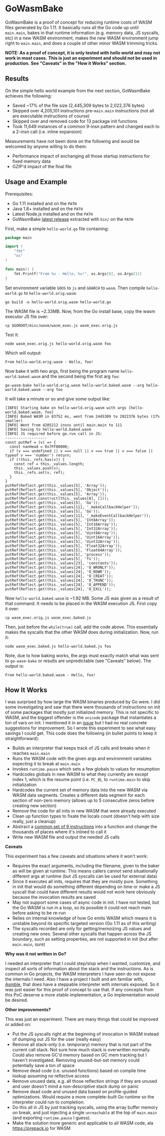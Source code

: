# GoWasmBake

GoWasmBake is a proof of concept for reducing runtime costs of WASM files generated by Go 1.11. It basically runs all
the Go code up until `main.main`, bakes in that runtime information (e.g. memory data, JS syscalls, etc) in a new WASM
environment, makes the new WASM environment jump right to `main.main`, and does a couple of other minor WASM trimming
tricks.

**NOTE: As a proof of concept, it is only tested with hello world and may not work in most cases.**
**This is just an experiment and should not be used in production.**
**See "Caveats" in the "How it Works" section.**

## Results

On the simple hello world example from the next section, GoWasmBake achieves the following:

* Saved ~17% of the file size (2,445,309 bytes to 2,022,376 bytes)
* Skipped over 4,205,101 instructions pre-`main.main` instructions (not all are executable instructions of course)
* Skipped over and removed code for 13 package init functions
* Took 11,649 instances of a common 9-insn pattern and changed each to a 2-insn call (i.e. inline expansion)

Measurements have not been done on the following and would be welcomed by anyone willing to do them:

* Performance impact of exchanging all those startup instructions for fixed memory data
* GZIP'd impact of the final file

## Usage and Example

Prerequisites:

* Go 1.11 installed and on the `PATH`
* Java 1.8+ installed and on the `PATH`
* Latest Node.js installed and on the `PATH`
* GoWasmBake [latest release](https://github.com/cretz/go-wasm-bake/releases) extracted with `bin/` on the `PATH`

First, make a simple `hello-world.go` file containing:

```go
package main

import (
	"fmt"
	"os"
)

func main() {
	fmt.Printf("From %v - Hello, %v!", os.Args[0], os.Args[1])
}
```

Set environment variable `GOOS` to `js` and `GOARCH` to `wasm`. Then compile `hello-world.go` to
`hello-world.orig.wasm`:

    go build -o hello-world.orig.wasm hello-world.go

The WASM file is ~2.33MB. Now, from the Go install base, copy the wasm executor JS file over:

    cp $GOROOT/misc/wasm/wasm_exec.js wasm_exec.orig.js

Test it:

    node wasm_exec.orig.js hello-world.orig.wasm foo

Which will output:

    From hello-world.orig.wasm - Hello, foo!

Now bake it with two args, first being the program name `hello-world.baked.wasm` and the second being the first arg
`foo`:

    go-wasm-bake hello-world.orig.wasm hello-world.baked.wasm --arg hello-world.baked.wasm --arg foo

It will take a minute or so and give some output like:

    [INFO] Starting bake on hello-world.orig.wasm with args [hello-world.baked.wasm, foo]             
    [INFO] Baked WASM in 83752 ms, went from 2445309 to 2022376 bytes (17% smaller)                   
    [INFO] Went from 4205212 insns until main.main to 111                                             
    [INFO] Saving to hello-world.baked.wasm                                                           
    [INFO] JS required before go.run call in JS:                                                      
    -------------------                                                                               
    const putRef = (v) => {                                                                           
      const nanHead = 0x7FF80000;                                                                     
      if (v === undefined || v === null || v === true || v === false || typeof v === 'number') return;
      if (!this._refs.has(v)) {                                                                       
        const ref = this._values.length;                                                              
        this._values.push(v);                                                                         
        this._refs.set(v, ref);                                                                       
      }                                                                                               
    }                                                                                                 
    putRef(Reflect.get(this._values[5], 'Array'));                                                    
    putRef(Reflect.get(this._values[5], 'Object'));                                                   
    putRef(Reflect.get(this._values[5], 'Array'));                                                    
    putRef(Reflect.construct(this._values[8], []));                                                   
    putRef(Reflect.get(this._values[5], 'Go'));                                                       
    putRef(Reflect.get(this._values[11], '_makeCallbackHelper'));                                     
    putRef(Reflect.get(this._values[5], 'Go'));                                                       
    putRef(Reflect.get(this._values[11], '_makeEventCallbackHelper'));                                
    putRef(Reflect.get(this._values[5], 'Int8Array'));                                                
    putRef(Reflect.get(this._values[5], 'Int16Array'));                                               
    putRef(Reflect.get(this._values[5], 'Int32Array'));                                               
    putRef(Reflect.get(this._values[5], 'Uint8Array'));                                               
    putRef(Reflect.get(this._values[5], 'Uint16Array'));                                              
    putRef(Reflect.get(this._values[5], 'Uint32Array'));                                              
    putRef(Reflect.get(this._values[5], 'Float32Array'));                                             
    putRef(Reflect.get(this._values[5], 'Float64Array'));                                             
    putRef(Reflect.get(this._values[5], 'process'));                                                  
    putRef(Reflect.get(this._values[5], 'fs'));                                                       
    putRef(Reflect.get(this._values[23], 'constants'));                                               
    putRef(Reflect.get(this._values[24], 'O_WRONLY'));                                                
    putRef(Reflect.get(this._values[24], 'O_RDWR'));                                                  
    putRef(Reflect.get(this._values[24], 'O_CREAT'));                                                 
    putRef(Reflect.get(this._values[24], 'O_TRUNC'));                                                 
    putRef(Reflect.get(this._values[24], 'O_APPEND'));                                                
    putRef(Reflect.get(this._values[24], 'O_EXCL'));                                                  

Now `hello-world.baked.wasm` is ~1.92 MB. Some JS was given as a result of that command. It needs to be placed in the
WASM execution JS. First copy it over:

    cp wasm_exec.orig.js wasm_exec.baked.js

Then, just before the `while(true)` call, add the code above. This essentially makes the syscalls that the other WASM
does during initialization. Now, run it:

    node wasm_exec.baked.js hello-world.baked.js foo

Note, due to how baking works, the args must exactly match what was sent to `go-wasm-bake` or results are unpredictable
(see "Caveats" below). The output is:

    From hello-world.baked.wasm - Hello, foo!

## How It Works

I was surprised by how large the WASM binaries produced by Go were. I did some investigating and saw that there were
thousands of instructions on init of some packages that mostly just initialized memory. This is not specific to WASM,
and the biggest offender is the `unicode` package that instantiates a ton of vars on init. I mentioned it in an
[issue](https://github.com/golang/go/issues/26622) but I had no real concrete suggestions for improvement. So I wrote
this experiment to see what easy savings I could get. This code does the following (in bullet points to keep it
straightforward):

* Builds an interpreter that keeps track of JS calls and breaks when it reaches `main.main`
* Runs the WASM code with the given args and environment variables expecting it to break at `main.main`
* Invokes `runtime.pause` which sets a few globals to values for resumption
* Hardcodes globals in new WASM to what they currently are except index 1, which is the resume point (i.e. `PC_B`), to 
  `runtime.main` to skip initialization
* Hardcodes the current set of memory data into the new WASM via WASM data segments. Creates a different data segment
  for each section of non-zero memory (allows up to 5 consecutive zeros before creating new section)
* Remove the code for all inits in new WASM that were already executed
* Clean up function types to fixate the locals count (doesn't help with size really, just a cleanup)
* Abstract a [common set of 9 instructions](https://github.com/golang/go/blob/12d27d8ea5a6980b741564e2229c281dedb547d2/src/cmd/internal/obj/wasm/wasmobj.go#L422-L440)
  into a function and change the thousands of places where it's inlined to call it
* Write new WASM file and output the needed JS calls

**Caveats**

This experiment has a few caveats and situations where it won't work:

* Requires the exact arguments, including the filename, given to the baker as will be given at runtime. This means
  callers cannot send situationally different args at runtime (but JS syscalls can be used for external data)
* Since it executes all inits, requires that they are mostly pure. Something in init that would do something different
  depending on time or make a JS syscall that could have different results would not work here obviously because the
  invocation results are saved
* May not support some cases of async code in init. I have not tested, but the Go WASM is run in a loop, so its possible
  it could not reach main before asking to be re-run
* Relies on internal knowledge of how Go emits WASM which means it is unstable beyond its specific targeted version
  (Go 1.11 as of this writing)
* The syscalls recorded are only for getting/memoizing JS values and creating new ones. Several other syscalls that
  happen across the JS boundary, such as setting properties, are not supported in init (but after `main.main`, sure)

**Why was it not written in Go?**

I needed an interpreter that I could step/stop when I wanted, customize, and inspect all sorts of information about the
stack and the instructions. As is common in Go projects, the WASM interpreters I have seen do not expose the internals I
need. Also I have a project I built and am familiar with, [Asmble](https://github.com/cretz/asmble), that does have a
steppable interpreter with internals exposed. So it was just easier for this proof of concept to use that. If any
concepts from this PoC deserve a more stable implementation, a Go implementation would be desired.

**Other improvements?**

This was just an experiment. There are many things that could be improved or added on:

* Put the JS syscalls right at the beginning of invocation in WASM instead of dumping out JS for the user (really easy)
* Remove all stack-only (i.e. temporary) memory that is not part of the current call stack. Not sure how much stack is
  overwritten normally. Could also remove GC'd memory based on GC mem tracking but I haven't investigated. Removing
  unused-but-set memory could potentially save a ton of space
* Remove dead code (i.e. unused functions) based on compile time lookup assuming no reflective access
* Remove unused data, e.g. all those reflection strings if they are unused and user doesn't mind a non-descriptive
  stack dump on panic
* Remove dead code and unused data based on profile-guided optimizations. Would require a more complete-built Go runtime
  so the interpreter could run to completion.
* Do this all in JS by just tracking syscalls, using the array buffer memory on break, and just injecting a single
  `unreachable` at the top of `main.main` (and exporting `runtime.pause` I guess).
* Make the solution more generic and applicable to all WASM code, ala https://prepack.io for WASM